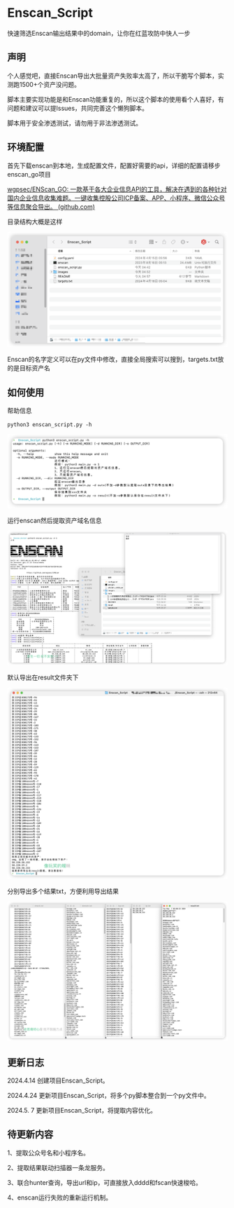 # Enscan_Script

快速筛选Enscan输出结果中的domain，让你在红蓝攻防中快人一步

## 声明

个人感觉吧，直接Enscan导出大批量资产失败率太高了，所以干脆写个脚本，实测跑1500+个资产没问题。

脚本主要实现功能是和Enscan功能重复的，所以这个脚本的使用看个人喜好，有问题和建议可以提Issues，共同完善这个懒狗脚本。





脚本用于安全渗透测试，请勿用于非法渗透测试。

## 环境配置

首先下载enscan到本地，生成配置文件，配置好需要的api，详细的配置请移步enscan_go项目

[wgpsec/ENScan_GO: 一款基于各大企业信息API的工具，解决在遇到的各种针对国内企业信息收集难题。一键收集控股公司ICP备案、APP、小程序、微信公众号等信息聚合导出。 (github.com)](https://github.com/wgpsec/ENScan_GO)

目录结构大概是这样

![image-20240507045734257](https://github.com/Abbbbbqvq/Enscan_Script/blob/main/images/image-20240507045734257.png)

Enscan的名字定义可以在py文件中修改，直接全局搜索可以搜到，targets.txt放的是目标资产名

## 如何使用

帮助信息

```
python3 enscan_script.py -h
```

![image-20240507050618405](https://github.com/Abbbbbqvq/Enscan_Script/blob/main/images/image-20240507050618405.png)

运行enscan然后提取资产域名信息

![image-20240507050938889](https://github.com/Abbbbbqvq/Enscan_Script/blob/main/images/image-20240507050938889.png)

默认导出在result文件夹下

![image-20240507051029301](https://github.com/Abbbbbqvq/Enscan_Script/blob/main/images/image-20240507051029301.png)

分别导出多个结果txt，方便利用导出结果

![image-20240507051306725](https://github.com/Abbbbbqvq/Enscan_Script/blob/main/images/image-20240507051306725.png)

## 更新日志

2024.4.14 创建项目Enscan_Script。

2024.4.24 更新项目Enscan_Script，将多个py脚本整合到一个py文件中。

2024.5.  7 更新项目Enscan_Script，将提取内容优化。

## 待更新内容

1、提取公众号名和小程序名。

2、提取结果联动扫描器一条龙服务。

3、联合hunter查询，导出url和ip，可直接放入dddd和fscan快速梭哈。

4、enscan运行失败的重新运行机制。
